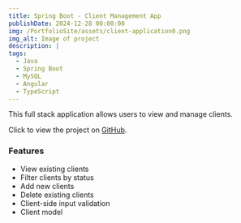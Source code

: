 ```yaml
---
title: Spring Boot - Client Management App
publishDate: 2024-12-28 00:00:00
img: /PortfolioSite/assets/client-application0.png
img_alt: Image of project
description: |
tags:
  - Java
  - Spring Boot
  - MySQL
  - Angular
  - TypeScript
---
```


This full stack application allows users to view and manage clients.

Click to view the project on <a href="https://github.com/BiancaDavey/ManagementApplicationSpringBoot">GitHub</a>.

### Features

- View existing clients
- Filter clients by status
- Add new clients
- Delete existing clients
- Client-side input validation
- Client model